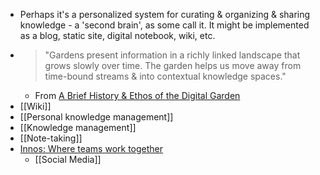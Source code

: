 - Perhaps it's a personalized system for curating & organizing & sharing knowledge - a 'second brain', as some call it. It might be implemented as a blog, static site, digital notebook, wiki, etc.
- >"Gardens present information in a richly linked landscape that grows slowly over time. The garden helps us move away from time-bound streams & into contextual knowledge spaces."
	- From [A Brief History & Ethos of the Digital Garden](https://maggieappleton.com/garden-history)
- [[Wiki]]
- [[Personal knowledge management]]
- [[Knowledge management]]
- [[Note-taking]]
- [Innos: Where teams work together](https://innos.io/)
	- [[Social Media]]